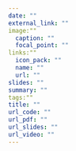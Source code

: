 ```yaml
---
date: ""
external_link: ""
image:""
  caption: ""
  focal_point: ""
links:""
  icon_pack: ""
  name: ""
  url: ""
slides: ""
summary: ""
tags:""
title: ""
url_code: ""
url_pdf: ""
url_slides: ""
url_video: ""
---
```


